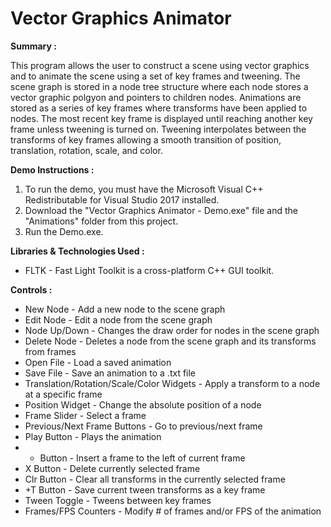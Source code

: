 # Vector Graphics Animator

__Summary :__

This program allows the user to construct a scene using vector graphics and to animate the scene using a set of key frames and tweening.  The scene graph is stored in a node tree structure where each node stores a vector graphic polgyon and pointers to children nodes.  Animations are stored as a series of key frames where transforms have been applied to nodes.  The most recent key frame is displayed until reaching another key frame unless tweening is turned on.  Tweening interpolates between the transforms of key frames allowing a smooth transition of position, translation, rotation, scale, and color.

__Demo Instructions :__
1.  To run the demo, you must have the Microsoft Visual C++ Redistributable for Visual Studio 2017 installed.
2.  Download the "Vector Graphics Animator - Demo.exe" file and the "Animations" folder from this project.
3.  Run the Demo.exe.

__Libraries & Technologies Used :__
* FLTK - Fast Light Toolkit is a cross-platform C++ GUI toolkit.

__Controls :__
* New Node - Add a new node to the scene graph
* Edit Node - Edit a node from the scene graph
* Node Up/Down - Changes the draw order for nodes in the scene graph
* Delete Node - Deletes a node from the scene graph and its transforms from frames
* Open File - Load a saved animation
* Save File - Save an animation to a .txt file
* Translation/Rotation/Scale/Color Widgets - Apply a transform to a node at a specific frame
* Position Widget - Change the absolute position of a node
* Frame Slider - Select a frame
* Previous/Next Frame Buttons - Go to previous/next frame
* Play Button - Plays the animation
* + Button - Insert a frame to the left of current frame
* X Button - Delete currently selected frame
* Clr Button - Clear all transforms in the currently selected frame
* +T Button - Save current tween transforms as a key frame
* Tween Toggle - Tweens between key frames
* Frames/FPS Counters - Modify # of frames and/or FPS of the animation
